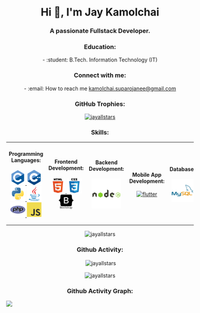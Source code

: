 <h1 align="center">Hi 👋, I'm Jay Kamolchai</h1>
<h3 align="center">A passionate Fullstack Developer.</h3>
<h3 align="center">Education:</h3>

<p align="center">- :student: B.Tech. Information Technology (IT)
<h3 align="center">Connect with me:</h3>
<p align="center">- :email: How to reach me <a href="mailto:kamolchai.suparojanee@gmail.com">kamolchai.suparojanee@gmail.com</a></p>
<h3 align="center">GitHub Trophies:</h3>
<p align="center">
    <a href="https://github.com/ryo-ma/github-profile-trophy"><img src="https://github-profile-trophy.vercel.app/?username=jayallstars" alt="jayallstars" /></a>
</p>

<h3 align="center">Skills:</h3>
<p align="center">
</p>
<table align="center" width="100">
    <tbody>
        <tr>
            <td width="190">
                <h4 align="center">Programming Languages:</h4>
                <p align="center">
                    <a href="https://www.cprogramming.com/" target="_blank" rel="noreferrer"> <img src="https://raw.githubusercontent.com/devicons/devicon/master/icons/c/c-original.svg" alt="c" width="40" height="40" /> </a>
                    <a href="https://www.w3schools.com/cpp/" target="_blank" rel="noreferrer"> <img src="https://raw.githubusercontent.com/devicons/devicon/master/icons/cplusplus/cplusplus-original.svg" alt="cplusplus" width="40" height="40" /> </a>
                    <a href="https://www.python.org" target="_blank" rel="noreferrer"> <img src="https://raw.githubusercontent.com/devicons/devicon/master/icons/python/python-original.svg" alt="python" width="40" height="40" /> </a>
                    <a href="https://www.java.com" target="_blank" rel="noreferrer"> <img src="https://raw.githubusercontent.com/devicons/devicon/master/icons/java/java-original.svg" alt="java" width="40" height="40" /> </a>
                    <a href="https://www.php.net" target="_blank" rel="noreferrer"> <img src="https://raw.githubusercontent.com/devicons/devicon/master/icons/php/php-original.svg" alt="php" width="40" height="40" /> </a>
                    <a href="https://developer.mozilla.org/en-US/docs/Web/JavaScript" target="_blank" rel="noreferrer"> <img src="https://raw.githubusercontent.com/devicons/devicon/master/icons/javascript/javascript-original.svg" alt="javascript" width="40" height="40" /> </a>
                </p>
            </td>
            <td width="190">
                <h4 align="center">Frontend Development:</h4>
                <p align="center">
                    <a href="https://www.w3.org/html/" target="_blank" rel="noreferrer"> <img src="https://raw.githubusercontent.com/devicons/devicon/master/icons/html5/html5-original-wordmark.svg" alt="html5" width="40" height="40" /> </a>
                    <a href="https://www.w3schools.com/css/" target="_blank" rel="noreferrer"> <img src="https://raw.githubusercontent.com/devicons/devicon/master/icons/css3/css3-original-wordmark.svg" alt="css3" width="40" height="40" /> </a>
                    <a href="https://getbootstrap.com" target="_blank" rel="noreferrer"> <img src="https://raw.githubusercontent.com/devicons/devicon/master/icons/bootstrap/bootstrap-plain-wordmark.svg" alt="bootstrap" width="40" height="40" /> </a>
                </p>
            </td>
            <td width="190">
                <h4 align="center">Backend Development:</h4>
                <p align="center">
                    <a href="https://nodejs.org" target="_blank" rel="noreferrer"> <img src="https://raw.githubusercontent.com/devicons/devicon/master/icons/nodejs/nodejs-original-wordmark.svg" alt="nodejs" width="80" height="80" /> </a>
                </p>
            </td>
            <td width="190">
                <h4 align="center">Mobile App Development:</h4>
                <p align="center">
                    <a href="https://flutter.dev" target="_blank" rel="noreferrer"> <img src="https://www.vectorlogo.zone/logos/flutterio/flutterio-icon.svg" alt="flutter" width="40" height="40" /> </a>
                </p>
            </td>
            <td width="190">
                <h4 align="center">Database:</h4>
                <p align="center">
                    <a href="https://www.mysql.com/" target="_blank" rel="noreferrer"> <img src="https://raw.githubusercontent.com/devicons/devicon/master/icons/mysql/mysql-original-wordmark.svg" alt="mysql" width="60" height="60" /> </a>
                </p>
            </td>
            <td width="190">
                <h4 align="center">Operating system:</h4>
                <p align="center">
                    <a href="https://www.microsoft.com/th-th/windows" target="_blank" rel="noreferrer"> <img src="https://www.svgrepo.com/show/303223/microsoft-windows-22-logo.svg" alt="linux" width="40" height="40" /> </a>
                </p>
            </td>
        </tr>
    </tbody>
</table>

<p align="center"><img align="center" src="https://github-readme-stats.vercel.app/api/top-langs?username=jayallstars&show_icons=true&locale=en&layout=compact" alt="jayallstars" /></p>
<h3 align="center">Github Activity:</h3>
<p align="center">&nbsp;<img align="center" src="https://github-readme-stats.vercel.app/api?username=jayallstars&show_icons=true&locale=en" alt="jayallstars" /></p>
<p align="center"><img align="center" src="https://github-readme-streak-stats.herokuapp.com/?user=jayallstars&" alt="jayallstars" /></p>
<h3 align="center">Github Activity Graph:</h3>
<a href="https://github.com/Jayallstars/github-readme-activity-graph" alt="jayallstars"><img src="https://activity-graph.herokuapp.com/graph?username=Jayallstars&theme=react-dark" /></a>
